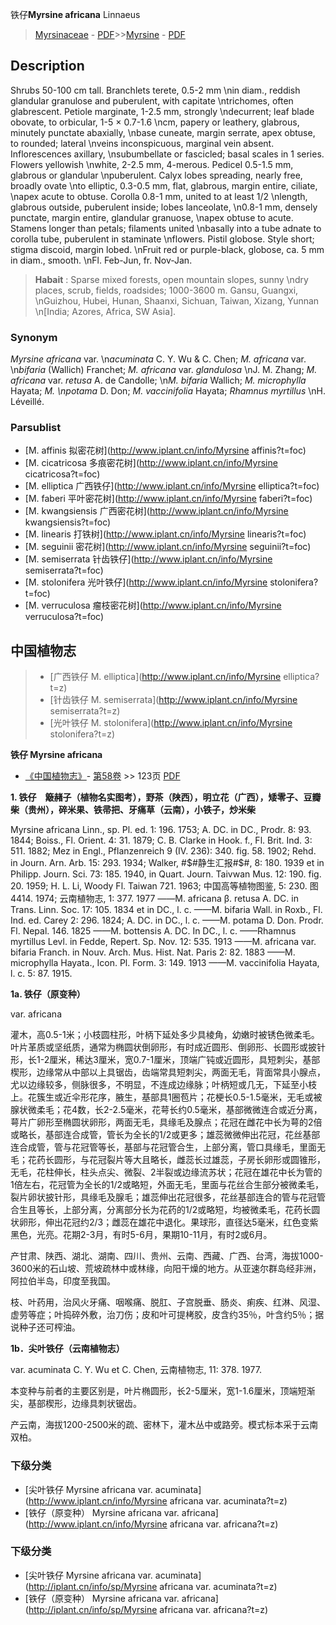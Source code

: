 铁仔**Myrsine africana** Linnaeus

> [Myrsinaceae](http://www.iplant.cn/info/Myrsinaceae?t=foc) - [PDF](http://www.iplant.cn/foc/pdf/Myrsinaceae.pdf)>>[Myrsine](http://www.iplant.cn/info/Myrsine?t=foc) - [PDF](http://www.iplant.cn/foc/pdf/Myrsine.pdf)

## Description

Shrubs 50-100 cm tall. Branchlets terete, 0.5-2 mm&#x0D;\nin diam., reddish glandular granulose and puberulent, with capitate&#x0D;\ntrichomes, often glabrescent. Petiole marginate, 1-2.5 mm, strongly&#x0D;\ndecurrent; leaf blade obovate, to orbicular, 1-5 × 0.7-1.6&#x0D;\ncm, papery or leathery, glabrous, minutely punctate abaxially,&#x0D;\nbase cuneate, margin serrate, apex obtuse, to rounded; lateral&#x0D;\nveins inconspicuous, marginal vein absent. Inflorescences axillary,&#x0D;\nsubumbellate or fascicled; basal scales in 1 series. Flowers yellowish&#x0D;\nwhite, 2-2.5 mm, 4-merous. Pedicel 0.5-1.5 mm, glabrous or glandular&#x0D;\npuberulent. Calyx lobes spreading, nearly free, broadly ovate&#x0D;\nto elliptic, 0.3-0.5 mm, flat, glabrous, margin entire, ciliate,&#x0D;\napex acute to obtuse. Corolla 0.8-1 mm, united to at least 1/2&#x0D;\nlength, glabrous outside, puberulent inside; lobes lanceolate,&#x0D;\n0.8-1 mm, densely punctate, margin entire, glandular granuose,&#x0D;\napex obtuse to acute. Stamens longer than petals; filaments united&#x0D;\nbasally into a tube adnate to corolla tube, puberulent in staminate&#x0D;\nflowers. Pistil globose. Style short; stigma discoid, margin lobed.&#x0D;\nFruit red or purple-black, globose, ca. 5 mm in diam., smooth.&#x0D;\nFl. Feb-Jun, fr. Nov-Jan.

> **Habait** : 
> Sparse mixed forests, open mountain slopes, sunny&#x0D;\ndry places, scrub, fields, roadsides; 1000-3600 m. Gansu, Guangxi,&#x0D;\nGuizhou, Hubei, Hunan, Shaanxi, Sichuan, Taiwan, Xizang, Yunnan&#x0D;\n[India; Azores, Africa, SW Asia].

### Synonym
*Myrsine africana* var.&#x0D;\n*acuminata* C. Y. Wu & C. Chen; *M. africana* var.&#x0D;\n*bifaria* (Wallich) Franchet; *M. africana* var. *glandulosa*&#x0D;\nJ. M. Zhang; *M. africana* var. *retusa* A. de Candolle;&#x0D;\n*M. bifaria* Wallich; *M. microphylla* Hayata; *M.&#x0D;\npotama* D. Don; *M. vaccinifolia* Hayata; *Rhamnus myrtillus*&#x0D;\nH. Léveillé.

### Parsublist

* [M.  affinis  拟密花树](http://www.iplant.cn/info/Myrsine affinis?t=foc)
* [M.  cicatricosa  多痕密花树](http://www.iplant.cn/info/Myrsine cicatricosa?t=foc)
* [M.  elliptica  广西铁仔](http://www.iplant.cn/info/Myrsine elliptica?t=foc)
* [M.  faberi  平叶密花树](http://www.iplant.cn/info/Myrsine faberi?t=foc)
* [M.  kwangsiensis  广西密花树](http://www.iplant.cn/info/Myrsine kwangsiensis?t=foc)
* [M.  linearis  打铁树](http://www.iplant.cn/info/Myrsine linearis?t=foc)
* [M.  seguinii  密花树](http://www.iplant.cn/info/Myrsine seguinii?t=foc)
* [M.  semiserrata  针齿铁仔](http://www.iplant.cn/info/Myrsine semiserrata?t=foc)
* [M.  stolonifera  光叶铁仔](http://www.iplant.cn/info/Myrsine stolonifera?t=foc)
* [M.  verruculosa  瘤枝密花树](http://www.iplant.cn/info/Myrsine verruculosa?t=foc)

## 中国植物志

> * [广西铁仔  M.  elliptica](http://www.iplant.cn/info/Myrsine elliptica?t=z)
> * [针齿铁仔  M.  semiserrata](http://www.iplant.cn/info/Myrsine semiserrata?t=z)
> * [光叶铁仔  M.  stolonifera](http://www.iplant.cn/info/Myrsine stolonifera?t=z)

**铁仔 Myrsine africana**

* [《中国植物志》](http://www.iplant.cn/frps)- [第58卷](http://www.iplant.cn/frps/vol/58) >> 123页 [PDF](http://www.iplant.cn/frps/pdf/58/123.PDF)

**1. 铁仔　簸赭子（植物名实图考），野茶（陕西），明立花（广西），矮零子、豆瓣柴（贵州），碎米果、铁帚把、牙痛草（云南），小铁子，炒米柴**

Myrsine africana Linn., sp. Pl. ed. 1: 196. 1753; A. DC. in DC., Prodr. 8: 93. 1844; Boiss., Fl. Orient. 4: 31. 1879; C. B. Clarke in Hook. f., Fl. Brit. Ind. 3: 511. 1882; Mez in Engl., Pflanzenreich 9 (IV. 236): 340. fig. 58. 1902; Rehd. in Journ. Arn. Arb. 15: 293. 1934; Walker, #$#静生汇报#$#, 8: 180. 1939 et in Philipp. Journ. Sci. 73: 185. 1940, in Quart. Journ. Taivwan Mus. 12: 190. fig. 20. 1959; H. L. Li, Woody Fl. Taiwan 721. 1963; 中国高等植物图鉴, 5: 230. 图4414. 1974; 云南植物志, 1: 377. 1977 ——M. africana β. retusa A. DC. in Trans. Linn. Soc. 17: 105. 1834 et in DC., l. c. ——M. bifaria Wall. in Roxb., Fl. Ind. ed. Carey 2: 296. 1824; A. DC. in DC., l. c. ——M. potama D. Don. Prodr. Fl. Nepal. 146. 1825 ——M. bottensis A. DC. In DC., l. c. ——Rhamnus myrtillus Levl. in Fedde, Repert. Sp. Nov. 12: 535. 1913 ——M. africana var. bifaria Franch. in Nouv. Arch. Mus. Hist. Nat. Paris 2: 82. 1883 ——M. microphylla Hayata., Icon. Pl. Form. 3: 149. 1913 ——M. vaccinifolia Hayata, l. c. 5: 87. 1915.

**1a. 铁仔（原变种）**

var. africana

灌木，高0.5-1米；小枝圆柱形，叶柄下延处多少具棱角，幼嫩时被锈色微柔毛。叶片革质或坚纸质，通常为椭圆状倒卵形，有时成近圆形、倒卵形、长圆形或披针形，长1-2厘米，稀达3厘米，宽0.7-1厘米，顶端广钝或近圆形，具短刺尖，基部楔形，边缘常从中部以上具锯齿，齿端常具短刺尖，两面无毛，背面常具小腺点，尤以边缘较多，侧脉很多，不明显，不连成边缘脉；叶柄短或几无，下延至小枝上。花簇生或近伞形花序，腋生，基部具1圈苞片；花梗长0.5-1.5毫米，无毛或被腺状微柔毛；花4数，长2-2.5毫米，花萼长约0.5毫米，基部微微连合或近分离，萼片广卵形至椭圆状卵形，两面无毛，具缘毛及腺点；花冠在雌花中长为萼的2倍或略长，基部连合成管，管长为全长的1/2或更多；雄蕊微微伸出花冠，花丝基部连合成管，管与花冠管等长，基部与花冠管合生，上部分离，管口具缘毛，里面无毛；花药长圆形，与花冠裂片等大且略长，雌蕊长过雄蕊，子房长卵形或圆锥形，无毛，花柱伸长，柱头点尖、微裂、2半裂或边缘流苏状；花冠在雄花中长为管的1倍左右，花冠管为全长的1/2或略短，外面无毛，里面与花丝合生部分被微柔毛，裂片卵状披针形，具缘毛及腺毛；雄蕊伸出花冠很多，花丝基部连合的管与花冠管合生且等长，上部分离，分离部分长为花药的1/2或略短，均被微柔毛，花药长圆状卵形，伸出花冠约2/3；雌蕊在雄花中退化。果球形，直径达5毫米，红色变紫黑色，光亮。花期2-3月，有时5-6月，果期10-11月，有时2或6月。

产甘肃、陕西、湖北、湖南、四川、贵州、云南、西藏、广西、台湾，海拔1000-3600米的石山坡、荒坡疏林中或林缘，向阳干燥的地方。从亚速尔群岛经非洲，阿拉伯半岛，印度至我国。

枝、叶药用，治风火牙痛、咽喉痛、脱肛、子宫脱垂、肠炎、痢疾、红淋、风湿、虚劳等症；叶捣碎外敷，治刀伤；皮和叶可提栲胶，皮含约35％，叶含约5％；据说种子还可榨油。

**1b．尖叶铁仔（云南植物志）**

var. acuminata C. Y. Wu et C. Chen, 云南植物志, 11: 378. 1977.

本变种与前者的主要区别是，叶片椭圆形，长2-5厘米，宽1-1.6厘米，顶端短渐尖，基部楔形，边缘具刺状锯齿。

产云南，海拔1200-2500米的疏、密林下，灌木丛中或路旁。模式标本采于云南双柏。

### 下级分类
* [尖叶铁仔  Myrsine africana var. acuminata](http://www.iplant.cn/info/Myrsine africana var. acuminata?t=z)
* [铁仔（原变种）  Myrsine africana var. africana](http://www.iplant.cn/info/Myrsine africana var. africana?t=z)

### 下级分类
* [尖叶铁仔  Myrsine africana var. acuminata](http://iplant.cn/info/sp/Myrsine africana var. acuminata?t=z)
* [铁仔（原变种）  Myrsine africana var. africana](http://iplant.cn/info/sp/Myrsine africana var. africana?t=z)
